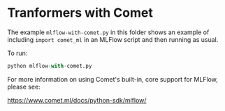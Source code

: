 # Tranformers with Comet

The example `mlflow-with-comet.py` in this folder shows an example of including `import comet_ml` in an MLFlow script and then running as usual.

To run:

```python
python mlflow-with-comet.py
```

For more information on using Comet's built-in, core support for MLFlow, please see:

https://www.comet.ml/docs/python-sdk/mlflow/
